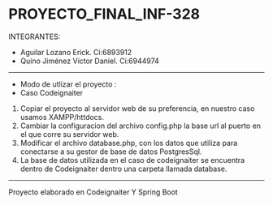 # PROYECTO_FINAL_INF-328
INTEGRANTES:
- Aguilar Lozano Erick.         Ci:6893912
- Quino Jiménez Víctor Daniel.    Ci:6944974

-------------------------------------------
+ Modo de utlizar el proyecto :
+ Caso Codeignaiter
1. Copiar el proyecto al servidor web de su preferencia, en nuestro caso usamos XAMPP/httdocs.
2. Cambiar la configuracion del archivo config.php la base url al puerto en el que corre su servidor web.
3. Modificar el archivo database.php, con los datos que utiliza para conectarse a su gestor de base de datos PostgresSql. 
4. La base de datos utilizada en el caso de codeignaiter se encuentra dentro de Codeignaiter dentro una carpeta llamada database.
------------------------------------------------------------------------------------------------------------------
Proyecto elaborado en Codeignaiter Y Spring Boot

